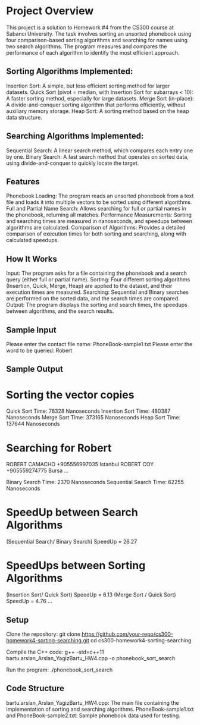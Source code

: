 # Project Overview
This project is a solution to Homework #4 from the CS300 course at Sabancı University. The task involves sorting an unsorted phonebook using four comparison-based sorting algorithms and searching for names using two search algorithms. The program measures and compares the performance of each algorithm to identify the most efficient approach.

## Sorting Algorithms Implemented:
Insertion Sort: A simple, but less efficient sorting method for larger datasets.
Quick Sort (pivot = median, with Insertion Sort for subarrays < 10): A faster sorting method, especially for large datasets.
Merge Sort (in-place): A divide-and-conquer sorting algorithm that performs efficiently, without auxiliary memory storage.
Heap Sort: A sorting method based on the heap data structure.

## Searching Algorithms Implemented:
Sequential Search: A linear search method, which compares each entry one by one.
Binary Search: A fast search method that operates on sorted data, using divide-and-conquer to quickly locate the target.

## Features
Phonebook Loading: The program reads an unsorted phonebook from a text file and loads it into multiple vectors to be sorted using different algorithms.
Full and Partial Name Search: Allows searching for full or partial names in the phonebook, returning all matches.
Performance Measurements: Sorting and searching times are measured in nanoseconds, and speedups between algorithms are calculated.
Comparison of Algorithms: Provides a detailed comparison of execution times for both sorting and searching, along with calculated speedups.

## How It Works
Input: The program asks for a file containing the phonebook and a search query (either full or partial name).
Sorting: Four different sorting algorithms (Insertion, Quick, Merge, Heap) are applied to the dataset, and their execution times are measured.
Searching: Sequential and Binary searches are performed on the sorted data, and the search times are compared.
Output: The program displays the sorting and search times, the speedups between algorithms, and the search results.

## Sample Input
Please enter the contact file name:
PhoneBook-sample1.txt
Please enter the word to be queried:
Robert

## Sample Output
Sorting the vector copies
======================================
Quick Sort Time: 78328 Nanoseconds
Insertion Sort Time: 480387 Nanoseconds
Merge Sort Time: 373165 Nanoseconds
Heap Sort Time: 137644 Nanoseconds

Searching for Robert
======================================
ROBERT CAMACHO +905556997035 Istanbul
ROBERT COY +905559274775 Bursa
...

Binary Search Time: 2370 Nanoseconds
Sequential Search Time: 62255 Nanoseconds

SpeedUp between Search Algorithms
======================================
(Sequential Search/ Binary Search) SpeedUp = 26.27

SpeedUps between Sorting Algorithms
======================================
(Insertion Sort/ Quick Sort) SpeedUp = 6.13
(Merge Sort / Quick Sort) SpeedUp = 4.76
...
## Setup
Clone the repository:
git clone https://github.com/your-repo/cs300-homework4-sorting-searching.git
cd cs300-homework4-sorting-searching

Compile the C++ code:
g++ -std=c++11 bartu.arslan_Arslan_YagizBartu_HW4.cpp -o phonebook_sort_search

Run the program:
./phonebook_sort_search

## Code Structure
bartu.arslan_Arslan_YagizBartu_HW4.cpp: The main file containing the implementation of sorting and searching algorithms.
PhoneBook-sample1.txt and PhoneBook-sample2.txt: Sample phonebook data used for testing.
